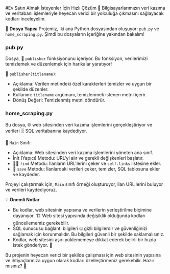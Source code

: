 #Ev Satın Almak İsteyenler İçin Hızlı Çözüm 🚀
Bilgisayarlarımızın veri kazıma ve veritabanı işlemleriyle heyecan verici bir yolculuğa çıkmasını sağlayacak kodları inceleyelim.

📂 **Dosya Yapısı**
Projemiz, iki ana Python dosyasından oluşuyor: `pub.py` ve `home_scraping.py`. Şimdi bu dosyaların içeriğine yakından bakalım!

### pub.py
Dosya, 🧹 `publisher` fonksiyonunu içeriyor. Bu fonksiyon, verilerimizi temizlemek ve düzenlemek için harikalar yaratıyor!

🔮 `publisher(titlename)`:
- Açıklama: Verilen metindeki özel karakterleri temizler ve uygun bir şekilde düzenler.
- Kullanım: `titlename` argümanı, temizlenmek istenen metni içerir.
- Dönüş Değeri: Temizlenmiş metni döndürür.

### home_scraping.py
Bu dosya, 🌐 web sitesinden veri kazıma işlemlerini gerçekleştiriyor ve verileri 🗄️ SQL veritabanına kaydediyor.

🚀 `Main` Sınıfı:
- Açıklama: Web sitesinden veri kazıma işlemlerini yöneten ana sınıf.
- İnit (Yapıcı) Metodu: URL'yi alır ve gerekli değişkenleri başlatır.
- 🕵️‍♀️ `find` Metodu: İlanların URL'lerini çeker ve `self.links` listesine ekler.
- 💾 `save` Metodu: İlanlardaki verileri çeker, temizler, SQL tablosuna ekler ve kaydeder.

Projeyi çalıştırmak için, `Main` sınıfı örneği oluşturuyor, ilan URL'lerini buluyor ve verileri kaydediyoruz.

💡 **Önemli Notlar**
- Bu kodlar, web sitesinin yapısına ve verilerin yerleştirilme biçimine dayanıyor. 🏗️ Web sitesi yapısında değişiklik olduğunda kodları güncellememiz gerekebilir.
- SQL sunucusu bağlantı bilgileri 🤐 gizli bilgilerdir ve güvenliğinizi sağlamak için korunmalıdır. Bu bilgileri güvenli bir şekilde saklamalısınız.
- Kodlar, web sitesini aşırı yüklememeye dikkat ederek belirli bir hızda istek gönderiyor. 🚦

Bu projenin heyecan verici bir şekilde çalışması için web sitesinin yapısına ve ihtiyaçlarınıza uygun olarak kodları özelleştirmeniz gerekebilir. Hazır mısınız? 🚀

